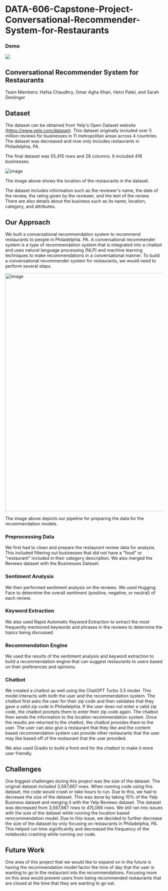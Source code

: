 # DATA-606-Capstone-Project-Conversational-Recommender-System-for-Restaurants

### Demo

![](https://github.com/ihetvipatel/DATA-606-Capstone-Project-Conversational-Recommender-System-for-Restaurants/blob/main/chatbot.gif)

## Conversational Recommender System for Restaurants
Team Members: Hafsa Chaudhry, Omar Agha Khan, Hetvi Patel, and Sarah Denlinger

## Dataset
The dataset can be obtained from Yelp's Open Dataset website (https://www.yelp.com/dataset). This dataset originally included over 5 million reviews for businesses in 11 metropolitan areas across 4 countries. The dataset was decreased and now only includes restaurants in Philadelphia, PA.

The final dataset was 55,415 rows and 28 columns. It included 416 businesses.

![image](https://github.com/ihetvipatel/DATA-606-Capstone-Project-Conversational-Recommender-System-for-Restaurants/assets/129907365/f47cb799-06b7-4205-916e-4fdfd2fa2d8d)

The image above shows the location of the restaurants in the dataset.

The dataset includes information such as the reviewer's name, the date of the review, the rating given by the reviewer, and the text of the review. There are also details about the business such as its name, location, category, and attributes.

## Our Approach

We built a conversational recommendation system to recommend restaurants to people in Philadelphia. PA. A conversational recommender system is a type of recommendation system that is integrated into a chatbot and uses natural language processing (NLP) and machine learning techniques to make recommendations in a conversational manner. To build a conversational recommender system for restaurants, we would need to perform several steps.

<img width="763" alt="image" src="https://github.com/ihetvipatel/DATA-606-Capstone-Project-Conversational-Recommender-System-for-Restaurants/assets/129907365/8b0ab595-6845-4b9d-bd14-ec937697159c">

The image above depicts our pipeline for preparing the data for the recommendation models.
### Preprocessing Data
We first had to clean and prepare the restaurant review data for analysis. This included filtering out businesses that did not have a "food" or "restaurant" included in their category description. We also merged the Reviews dataset with the Businesses Dataset.

### Sentiment Analysis
We then performed sentiment analysis on the reviews. We used Hugging Face to determine the overall sentiment (positive, negative, or neutral) of each review.

### Keyword Extraction
We also used Rapid Automatic Keyword Extraction to extract the most frequently mentioned keywords and phrases in the reviews to determine the topics being discussed.

### Recommendation Engine
We used the results of the sentiment analysis and keyword extraction to build a recommendation engine that can suggest restaurants to users based on their preferences and opinions.

### Chatbot
We created a chatbot as well using the ChatGPT Turbo 3.5 model. This model interacts with both the user and the recommendation system. The chatbot first asks the user for their zip code and then validates that they gave a valid zip code in Philadelphia. If the user does not enter a valid zip code, the chatbot prompts them to enter their zip code again. The chatbot then sends the information to the location recommendation system. Once the results are returned to the chatbot, the chatbot provides them to the user. The user can also give a restaurant that they like and the content based recommendation system can provide other restaurants that the user may like based off of the restaurant that the user provided.

We also used Gradio to build a front end for the chatbot to make it more user friendly.


## Challenges
One biggest challenges during this project was the size of the dataset. The original dataset included 3,567,667 rows. When running code using this dataset, the code would crash or take hours to run. Due to this, we had to decrease the size of the dataset. This was done by taking 10% of the Yelp Business dataset and merging it with the Yelp Reviews dataset. The dataset was decreased from 3,567,667 rows to 415,066 rows. We still ran into issues with the size of the dataset while running the location based remcommendation model. Due to this issue, we decided to further decrease the size of the dataset by only focusing on restaurants in Philadelphia, PA. This helped run time significantly and decreased the frequency of the notebooks crashing while running our code.

## Future Work
One area of this project that we would like to expand on in the future is having the recommendation model factor the time of day that the user is wanting to go to the restaurant into the recommendations. Focusing more on this area would prevent users from being recommended restaurants that are closed at the time that they are wanting to go eat.
